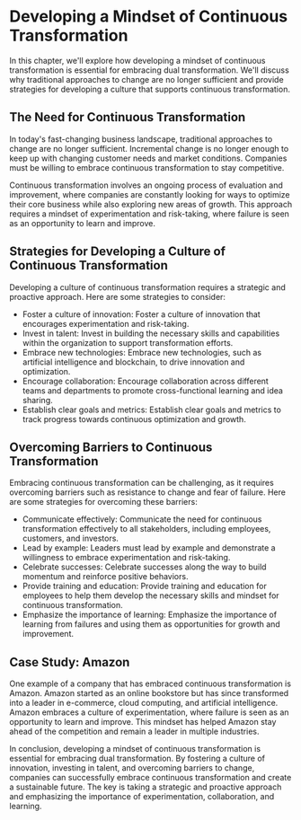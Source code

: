 Developing a Mindset of Continuous Transformation
============================================================================================================

In this chapter, we'll explore how developing a mindset of continuous transformation is essential for embracing dual transformation. We'll discuss why traditional approaches to change are no longer sufficient and provide strategies for developing a culture that supports continuous transformation.

The Need for Continuous Transformation
--------------------------------------

In today's fast-changing business landscape, traditional approaches to change are no longer sufficient. Incremental change is no longer enough to keep up with changing customer needs and market conditions. Companies must be willing to embrace continuous transformation to stay competitive.

Continuous transformation involves an ongoing process of evaluation and improvement, where companies are constantly looking for ways to optimize their core business while also exploring new areas of growth. This approach requires a mindset of experimentation and risk-taking, where failure is seen as an opportunity to learn and improve.

Strategies for Developing a Culture of Continuous Transformation
----------------------------------------------------------------

Developing a culture of continuous transformation requires a strategic and proactive approach. Here are some strategies to consider:

* Foster a culture of innovation: Foster a culture of innovation that encourages experimentation and risk-taking.
* Invest in talent: Invest in building the necessary skills and capabilities within the organization to support transformation efforts.
* Embrace new technologies: Embrace new technologies, such as artificial intelligence and blockchain, to drive innovation and optimization.
* Encourage collaboration: Encourage collaboration across different teams and departments to promote cross-functional learning and idea sharing.
* Establish clear goals and metrics: Establish clear goals and metrics to track progress towards continuous optimization and growth.

Overcoming Barriers to Continuous Transformation
------------------------------------------------

Embracing continuous transformation can be challenging, as it requires overcoming barriers such as resistance to change and fear of failure. Here are some strategies for overcoming these barriers:

* Communicate effectively: Communicate the need for continuous transformation effectively to all stakeholders, including employees, customers, and investors.
* Lead by example: Leaders must lead by example and demonstrate a willingness to embrace experimentation and risk-taking.
* Celebrate successes: Celebrate successes along the way to build momentum and reinforce positive behaviors.
* Provide training and education: Provide training and education for employees to help them develop the necessary skills and mindset for continuous transformation.
* Emphasize the importance of learning: Emphasize the importance of learning from failures and using them as opportunities for growth and improvement.

Case Study: Amazon
------------------

One example of a company that has embraced continuous transformation is Amazon. Amazon started as an online bookstore but has since transformed into a leader in e-commerce, cloud computing, and artificial intelligence. Amazon embraces a culture of experimentation, where failure is seen as an opportunity to learn and improve. This mindset has helped Amazon stay ahead of the competition and remain a leader in multiple industries.

In conclusion, developing a mindset of continuous transformation is essential for embracing dual transformation. By fostering a culture of innovation, investing in talent, and overcoming barriers to change, companies can successfully embrace continuous transformation and create a sustainable future. The key is taking a strategic and proactive approach and emphasizing the importance of experimentation, collaboration, and learning.
